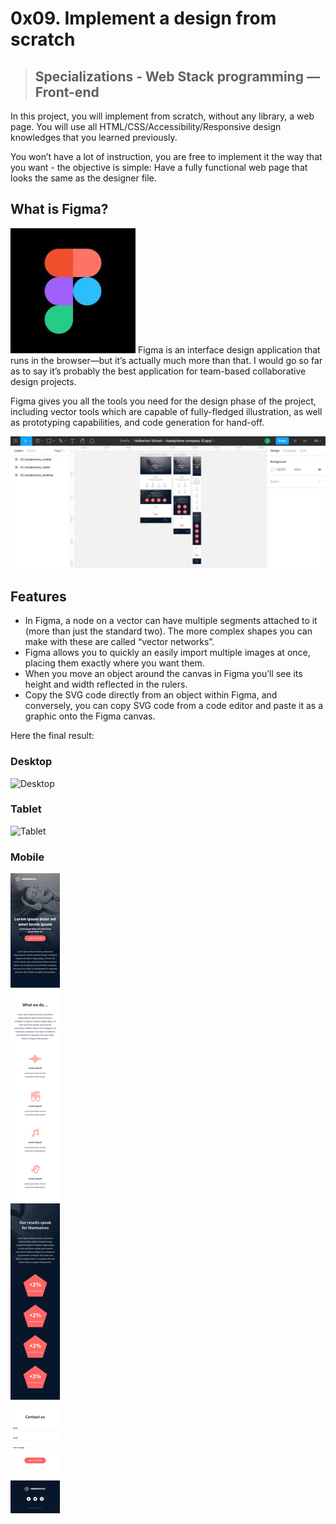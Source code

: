 # 0x09. Implement a design from scratch

> ## Specializations - Web Stack programming ― Front-end

In this project, you will implement from scratch, without any library, a web page. You will use all HTML/CSS/Accessibility/Responsive design knowledges that you learned previously.

You won’t have a lot of instruction, you are free to implement it the way that you want - the objective is simple: Have a fully functional web page that looks the same as the designer file.

## What is Figma?

![Desktop](images/figma.jpg)
Figma is an interface design application that runs in the browser—but it’s actually much more than that. I would go so far as to say it’s probably the best application for team-based collaborative design projects.

Figma gives you all the tools you need for the design phase of the project, including vector tools which are capable of fully-fledged illustration, as well as prototyping capabilities, and code generation for hand-off.

![Desktop](images/figma2.PNG)

## Features

- In Figma, a node on a vector can have multiple segments attached to it (more than just the standard two). The more complex shapes you can make with these are called “vector networks”.
- Figma allows you to quickly an easily import multiple images at once, placing them exactly where you want them.
- When you move an object around the canvas in Figma you’ll see its height and width reflected in the rulers.
- Copy the SVG code directly from an object within Figma, and conversely, you can copy SVG code from a code editor and paste it as a graphic onto the Figma canvas.

Here the final result:

### Desktop

![Desktop](images/01_headphones_desktop@2x.png)

### Tablet

![Tablet](images/01_headphones_tablet@2x.png)

### Mobile

![Mobile](images/01_headphones_mobile@2x.png)
